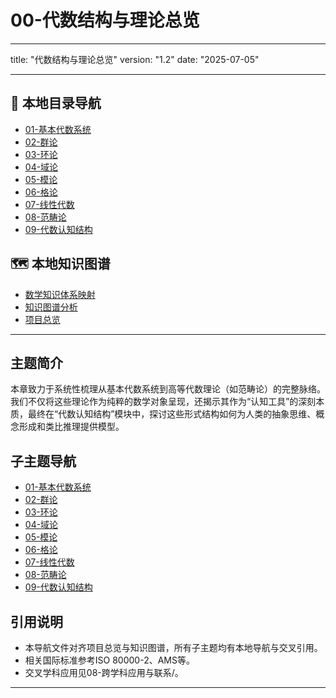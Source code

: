 # 00-代数结构与理论总览

---

title: "代数结构与理论总览"
version: "1.2"
date: "2025-07-05"

---

## 📁 本地目录导航

- [01-基本代数系统](./01-基本代数系统/00-模块总览.md)
- [02-群论](./02-群论/00-群论总览.md)
- [03-环论](./03-环论/00-环论总览.md)
- [04-域论](./04-域论/00-域论总览.md)
- [05-模论](./05-模论/00-模论总览.md)
- [06-格论](./06-格论/00-格论总览.md)
- [07-线性代数](./07-线性代数/00-线性代数总览.md)
- [08-范畴论](./08-范畴论/00-范畴论总览.md)
- [09-代数认知结构](./09-代数认知结构/00-代数认知结构总览.md)

## 🗺️ 本地知识图谱

- [数学知识体系映射](../09-项目总览/05-Knowledge_Graphs_and_Mappings/数学知识体系映射.md)
- [知识图谱分析](../知识图谱分析.md)
- [项目总览](../09-项目总览/00-项目总览.md)

---

## 主题简介

本章致力于系统性梳理从基本代数系统到高等代数理论（如范畴论）的完整脉络。我们不仅将这些理论作为纯粹的数学对象呈现，还揭示其作为“认知工具”的深刻本质，最终在“代数认知结构”模块中，探讨这些形式结构如何为人类的抽象思维、概念形成和类比推理提供模型。

## 子主题导航

- [01-基本代数系统](./01-基本代数系统/00-模块总览.md)
- [02-群论](./02-群论/00-群论总览.md)
- [03-环论](./03-环论/00-环论总览.md)
- [04-域论](./04-域论/00-域论总览.md)
- [05-模论](./05-模论/00-模论总览.md)
- [06-格论](./06-格论/00-格论总览.md)
- [07-线性代数](./07-线性代数/00-线性代数总览.md)
- [08-范畴论](./08-范畴论/00-范畴论总览.md)
- [09-代数认知结构](./09-代数认知结构/00-代数认知结构总览.md)

## 引用说明

- 本导航文件对齐项目总览与知识图谱，所有子主题均有本地导航与交叉引用。
- 相关国际标准参考ISO 80000-2、AMS等。
- 交叉学科应用见08-跨学科应用与联系/。

---

